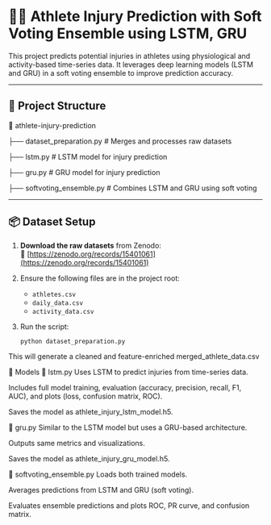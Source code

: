# 🏃‍♂️ Athlete Injury Prediction with Soft Voting Ensemble using LSTM, GRU

This project predicts potential injuries in athletes using physiological and activity-based time-series data. It leverages deep learning models (LSTM and GRU) in a soft voting ensemble to improve prediction accuracy.

---

## 📁 Project Structure

📂 athlete-injury-prediction

├── dataset_preparation.py # Merges and processes raw datasets

├── lstm.py # LSTM model for injury prediction

├── gru.py # GRU model for injury prediction

├── softvoting_ensemble.py # Combines LSTM and GRU using soft voting


---

## 📦 Dataset Setup


1. **Download the raw datasets** from Zenodo:  
   🔗 [https://zenodo.org/records/15401061](https://zenodo.org/records/15401061)

2. Ensure the following files are in the project root:
   - `athletes.csv`
   - `daily_data.csv`
   - `activity_data.csv`

3. Run the script:
   ```bash
   python dataset_preparation.py

This will generate a cleaned and feature-enriched merged_athlete_data.csv

🚀 Models
📌 lstm.py
Uses LSTM to predict injuries from time-series data.

Includes full model training, evaluation (accuracy, precision, recall, F1, AUC), and plots (loss, confusion matrix, ROC).

Saves the model as athlete_injury_lstm_model.h5.

📌 gru.py
Similar to the LSTM model but uses a GRU-based architecture.

Outputs same metrics and visualizations.

Saves the model as athlete_injury_gru_model.h5.

📌 softvoting_ensemble.py
Loads both trained models.

Averages predictions from LSTM and GRU (soft voting).

Evaluates ensemble predictions and plots ROC, PR curve, and confusion matrix.


